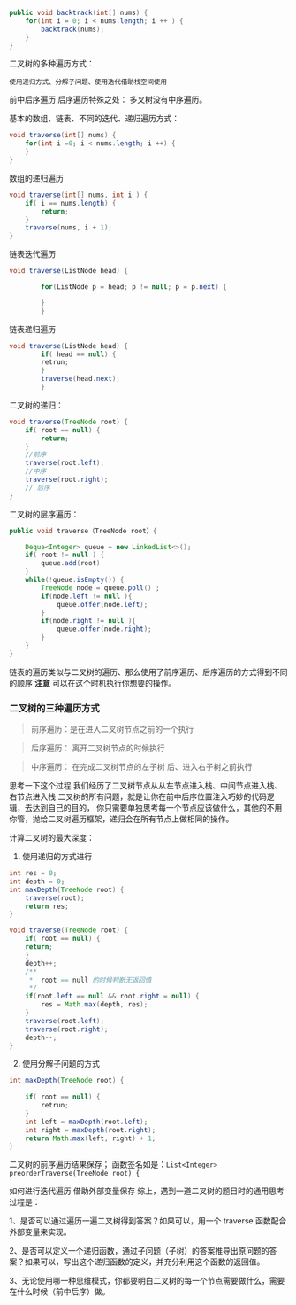 
```java 
public void backtrack(int[] nums) {
	for(int i = 0; i < nums.length; i ++ ) {
		backtrack(nums);
	}
}
```

二叉树的多种遍历方式：

	使用递归方式、分解子问题、使用迭代借助栈空间使用

前中后序遍历
后序遍历特殊之处：
多叉树没有中序遍历。

基本的数组、链表、不同的迭代、递归遍历方式：
```java
void traverse(int[] nums) {
    for(int i =0; i < nums.length; i ++) {
    }
}
```
数组的递归遍历
```java
void traverse(int[] nums, int i ) {
    if( i == nums.length) {
        return;
    }
    traverse(nums, i + 1);
}
```
链表迭代遍历
```java
void traverse(ListNode head) {

        for(ListNode p = head; p != null; p = p.next) {

        }
        }
```
链表递归遍历
```java
void traverse(ListNode head) {
        if( head == null) {
        retrun;
        }
        traverse(head.next);
        }
```

二叉树的递归：
````java
void traverse(TreeNode root) {
    if( root == null) {
        return;
    }
    //前序
    traverse(root.left);
    //中序
    traverse(root.right);
    // 后序
}

````


二叉树的层序遍历：

```java
public void traverse（TreeNode root）{

    Deque<Integer> queue = new LinkedList<>();
    if( root != null ) {
        queue.add(root)
    }
	while(!queue.isEmpty()) {
		TreeNode node = queue.poll() ;
		if(node.left != null ){
			queue.offer(node.left);
		}
		if(node.right != null ){
			queue.offer(node.right);
		}	
	}
}


```
链表的遍历类似与二叉树的遍历、那么使用了前序遍历、后序遍历的方式得到不同的顺序
**注意** 可以在这个时机执行你想要的操作。

### 二叉树的三种遍历方式
> 前序遍历：是在进入二叉树节点之前的一个执行

> 后序遍历： 离开二叉树节点的时候执行

> 中序遍历： 在完成二叉树节点的左子树 后、进入右子树之前执行

思考一下这个过程 我们经历了二叉树节点从从左节点进入栈、中间节点进入栈、右节点进入栈
二叉树的所有问题，就是让你在前中后序位置注入巧妙的代码逻辑，去达到自己的目的，
你只需要单独思考每一个节点应该做什么，其他的不用你管，抛给二叉树遍历框架，递归会在所有节点上做相同的操作。

计算二叉树的最大深度：
1. 使用递归的方式进行
```java
int res = 0;
int depth = 0;
int maxDepth(TreeNode root) {
    traverse(root);
    return res;
}

void traverse(TreeNode root) {
    if( root == null) {
    return;
    }
    depth++;
    /**
     *  root == null 的时候判断无返回值
     */
    if(root.left == null && root.right = null) {
        res = Math.max(depth, res);
    }
    traverse(root.left);
    traverse(root.right);
    depth--;
}

```
2. 使用分解子问题的方式
```java
int maxDepth(TreeNode root) {
    
    if( root == null) {
        retrun;
    }
    int left = maxDepth(root.left);
    int right = maxDepth(root.right);
    return Math.max(left, right) + 1;
}
```
二叉树的前序遍历结果保存；
函数签名如是：`List<Integer> preorderTraverse(TreeNode root) {`

如何进行迭代遍历
借助外部变量保存
综上，遇到一道二叉树的题目时的通用思考过程是：

1、是否可以通过遍历一遍二叉树得到答案？如果可以，用一个 traverse 函数配合外部变量来实现。

2、是否可以定义一个递归函数，通过子问题（子树）的答案推导出原问题的答案？如果可以，写出这个递归函数的定义，并充分利用这个函数的返回值。

3、无论使用哪一种思维模式，你都要明白二叉树的每一个节点需要做什么，需要在什么时候（前中后序）做。